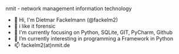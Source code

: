 <!--
**fackelm2/fackelm2** is a ✨ _special_ ✨ repository because its `README.md` (this file) appears on your GitHub profile.

Here are some ideas to get you started:

- 🔭 I’m currently working on ...
- 🌱 I’m currently learning ...
- 👯 I’m looking to collaborate on ...
- 🤔 I’m looking for help with ...
- 💬 Ask me about ...
- 📫 How to reach me: ...
- 😄 Pronouns: ...
- ⚡ Fun fact: ...
-->

nmit - network management information technology
- 👋 Hi, I'm Dietmar Fackelmann (@fackelm2)
- 💞️ i like it forensic  
- 👀 I'm currently focusing on Python, SQLite, GIT, PyCharm, Github
- 🌱 I’m currently interesting in programming a Framework in Python
- 📫 fackelm2(at)nmit.de

